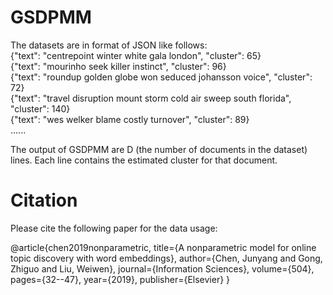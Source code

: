 # GSDPMM
The datasets are in format of JSON like follows:   
   {"text": "centrepoint winter white gala london", "cluster": 65}   
   {"text": "mourinho seek killer instinct", "cluster": 96}   
   {"text": "roundup golden globe won seduced johansson voice", "cluster": 72}   
   {"text": "travel disruption mount storm cold air sweep south florida", "cluster": 140}   
   {"text": "wes welker blame costly turnover", "cluster": 89}   
         	......   
	   
The output of GSDPMM are D (the number of documents in the dataset) lines. Each line contains the estimated cluster for that document.

# Citation 

Please cite the following paper for the data usage:

@article{chen2019nonparametric, title={A nonparametric model for online topic discovery with word embeddings}, author={Chen, Junyang and Gong, Zhiguo and Liu, Weiwen}, journal={Information Sciences}, volume={504}, pages={32--47}, year={2019}, publisher={Elsevier} }
